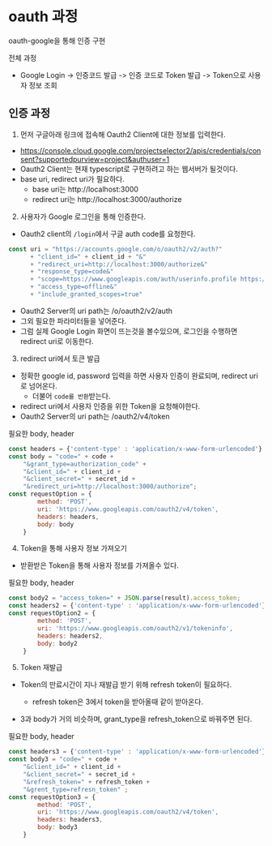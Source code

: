 # oauth 과정

oauth-google을 통해 인증 구현

전체 과정
- Google Login -> 인증코드 발급 -> 인증 코드로 Token 발급 -> Token으로 사용자 정보 조회

## 인증 과정
1. 먼저 구글아래 링크에 접속해 Oauth2 Client에 대한 정보를 입력한다.
  - https://console.cloud.google.com/projectselector2/apis/credentials/consent?supportedpurview=project&authuser=1
  - Oauth2 Client는 현재 typescript로 구현하려고 하는 웹서버가 될것이다.
  - base uri, redirect uri가 필요하다.
    - base uri는 http://localhost:3000
    - redirect uri는 http://localhost:3000/authorize

2. 사용자가 Google 로그인을 통해 인증한다.
- Oauth2 client의 `/login`에서 구글 auth code를 요청한다.
```js
const uri = "https://accounts.google.com/o/oauth2/v2/auth?"
      + "client_id=" + client_id + "&"
      + "redirect_uri=http://localhost:3000/authorize&"
      + "response_type=code&"
      + "scope=https://www.googleapis.com/auth/userinfo.profile https://www.googleapis.com/auth/userinfo.email&"
      + "access_type=offline&"
      + "include_granted_scopes=true"
```
- Oauth2 Server의 uri path는 /o/oauth2/v2/auth
- 그외 필요한 파라미터들을 넣어준다.
- 그럼 실제 Google Login 화면이 뜨는것을 볼수있으며, 로그인을 수행하면 redirect uri로 이동한다.

3. redirect uri에서 토큰 발급
- 정확한 google id, password 입력을 하면 사용자 인증이 완료되며, redirect uri로 넘어온다.
  - 더불어 `code를 반환`받는다.
- redirect uri에서 사용자 인증을 위한 Token을 요청해야한다.
- Oauth2 Server의 uri path는 /oauth2/v4/token

필요한 body, header
```js
const headers = {'content-type' : 'application/x-www-form-urlencoded'}
const body = "code=" + code +
    "&grant_type=authorization_code" +
    "&client_id=" + client_id +
    "&client_secret=" + secret_id +
    "&redirect_uri=http://localhost:3000/authorize";
const requestOption = {
        method: 'POST',
        uri: 'https://www.googleapis.com/oauth2/v4/token',
        headers: headers,
        body: body
    }
```

4. Token을 통해 사용자 정보 가져오기
- 받환받은 Token을 통해 사용자 정보를 가져올수 있다.

필요한 body, header
```js
const body2 = "access_token=" + JSON.parse(result).access_token;
const headers2 = {'content-type' : 'application/x-www-form-urlencoded'}
const requestOption2 = {
        method: 'POST',
        uri: 'https://www.googleapis.com/oauth2/v1/tokeninfo',
        headers: headers2,
        body: body2
    }
```

5. Token 재발급
- Token의 만료시간이 지나 재발급 받기 위해 refresh token이 필요하다.
  - refresh token은 3에서 token을 받아올때 같이 받아온다. 
    
- 3과 body가 거의 비슷하며, grant_type을 refresh_token으로 바꿔주면 된다.

필요한 body, header
```js
const headers3 = {'content-type' : 'application/x-www-form-urlencoded'}
const body3 = "code=" + code +
    "&client_id=" + client_id +
    "&client_secret=" + secret_id +
    "&refresh_token=" + refresh_token +
    "&grent_type=refresn_token" ;
const requestOption3 = {
        method: 'POST',
        uri: 'https://www.googleapis.com/oauth2/v4/token',
        headers: headers3,
        body: body3
    }
```
